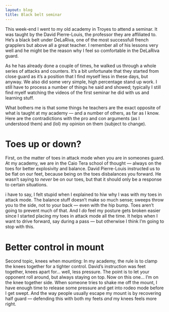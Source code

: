 ```yaml
---
layout: blog
title: Black belt seminar
---
```

This week-end I went to my old academy in Troyes to attend a seminar. It was taught by the David Pierre-Louis, the professor they are affiliated to. He’s a black belt under DeLaRiva, one of the most successfull french grapplers but above all a great teacher. I remember all of his lessons very well and he might be the reason why I feel so comfortable in the DeLaRiva guard.

As he has already done a couple of times, he walked us through a whole series of attacks and counters. It’s a bit unfortunate that they started from close guard as it’s a position that I find myself less in these days, but anyway. We also did some very simple, high percentage stand up work. I still have to process a number of things he said and showed; typically I still find myelf watching the videos of the first seminar he did with us and learning stuff.

What bothers me is that some things he teachers are the exact opposite of what is taught at my academy — and a number of others, as far as I know. Here are the contradictions with the pro and con arguments (as I understood them) and (lol) my opinion on them (subject to change).

# Toes up or down?

First, on the matter of toes in attack mode when you are in someones guard. At my academy, we are in the Caio Tera school of thought — always on the toes for better explosivity and balance. David Pierre-Louis instructed us to be flat on our feet, because being on the toes disbalances you forward. He wasn’t saying to *never* be on our toes, but that it should only be a response to certain situations.

i have to say, I felt stupid when I explained to hiw why I was with my toes in attack mode. The balance stuff doesn’t make so much sense; sweeps throw you to the side, not to your back — even with the hip bump. Toes aren’t going to prevent much of that. And I *do* feel my posture gets broken easier since I started placing my toes in attack mode all the time. It helps when I want to drive forward, say during a pass — but otherwise I think I’m going to stop with this.

# Better control in mount

Second topic, knees when mounting: In my academy, the rule is to clamp the knees together for a tighter control. David’s instruction was feet together, knees apart for… well, less pressure. The point is to let your opponent roll around, but always staying on top. Now on this one… I’m on the knee together side. When someone tries to shake me off the mount, I have enough time to release some pressure and get into rodeo mode before I get swept. And the way people usually escape my mount is by recovering half guard — defending this with both my feets *and* my knees feels more right.